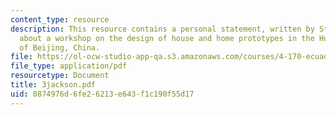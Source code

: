 ```yaml
---
content_type: resource
description: This resource contains a personal statement, written by Steven Jackson,
  about a workshop on the design of house and home prototypes in the Hutong district
  of Beijing, China.
file: https://ol-ocw-studio-app-qa.s3.amazonaws.com/courses/4-170-ecuador-workshop-fall-2006/0874976d6fe26213e643f1c190f55d17_3jackson.pdf
file_type: application/pdf
resourcetype: Document
title: 3jackson.pdf
uid: 0874976d-6fe2-6213-e643-f1c190f55d17
---
```


